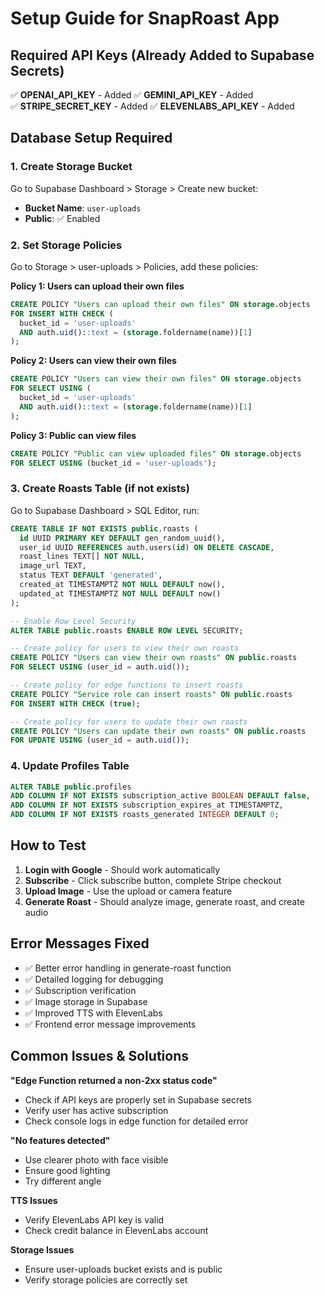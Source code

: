# Setup Guide for SnapRoast App

## Required API Keys (Already Added to Supabase Secrets)
✅ **OPENAI_API_KEY** - Added
✅ **GEMINI_API_KEY** - Added  
✅ **STRIPE_SECRET_KEY** - Added
✅ **ELEVENLABS_API_KEY** - Added

## Database Setup Required

### 1. Create Storage Bucket
Go to Supabase Dashboard > Storage > Create new bucket:
- **Bucket Name**: `user-uploads`
- **Public**: ✅ Enabled

### 2. Set Storage Policies
Go to Storage > user-uploads > Policies, add these policies:

**Policy 1: Users can upload their own files**
```sql
CREATE POLICY "Users can upload their own files" ON storage.objects
FOR INSERT WITH CHECK (
  bucket_id = 'user-uploads' 
  AND auth.uid()::text = (storage.foldername(name))[1]
);
```

**Policy 2: Users can view their own files**  
```sql
CREATE POLICY "Users can view their own files" ON storage.objects
FOR SELECT USING (
  bucket_id = 'user-uploads' 
  AND auth.uid()::text = (storage.foldername(name))[1]
);
```

**Policy 3: Public can view files**
```sql
CREATE POLICY "Public can view uploaded files" ON storage.objects
FOR SELECT USING (bucket_id = 'user-uploads');
```

### 3. Create Roasts Table (if not exists)
Go to Supabase Dashboard > SQL Editor, run:

```sql
CREATE TABLE IF NOT EXISTS public.roasts (
  id UUID PRIMARY KEY DEFAULT gen_random_uuid(),
  user_id UUID REFERENCES auth.users(id) ON DELETE CASCADE,
  roast_lines TEXT[] NOT NULL,
  image_url TEXT,
  status TEXT DEFAULT 'generated',
  created_at TIMESTAMPTZ NOT NULL DEFAULT now(),
  updated_at TIMESTAMPTZ NOT NULL DEFAULT now()
);

-- Enable Row Level Security
ALTER TABLE public.roasts ENABLE ROW LEVEL SECURITY;

-- Create policy for users to view their own roasts
CREATE POLICY "Users can view their own roasts" ON public.roasts
FOR SELECT USING (user_id = auth.uid());

-- Create policy for edge functions to insert roasts  
CREATE POLICY "Service role can insert roasts" ON public.roasts
FOR INSERT WITH CHECK (true);

-- Create policy for users to update their own roasts
CREATE POLICY "Users can update their own roasts" ON public.roasts  
FOR UPDATE USING (user_id = auth.uid());
```

### 4. Update Profiles Table
```sql
ALTER TABLE public.profiles 
ADD COLUMN IF NOT EXISTS subscription_active BOOLEAN DEFAULT false,
ADD COLUMN IF NOT EXISTS subscription_expires_at TIMESTAMPTZ,
ADD COLUMN IF NOT EXISTS roasts_generated INTEGER DEFAULT 0;
```

## How to Test

1. **Login with Google** - Should work automatically
2. **Subscribe** - Click subscribe button, complete Stripe checkout
3. **Upload Image** - Use the upload or camera feature
4. **Generate Roast** - Should analyze image, generate roast, and create audio

## Error Messages Fixed

- ✅ Better error handling in generate-roast function
- ✅ Detailed logging for debugging  
- ✅ Subscription verification
- ✅ Image storage in Supabase
- ✅ Improved TTS with ElevenLabs
- ✅ Frontend error message improvements

## Common Issues & Solutions

**"Edge Function returned a non-2xx status code"**
- Check if API keys are properly set in Supabase secrets
- Verify user has active subscription
- Check console logs in edge function for detailed error

**"No features detected"**  
- Use clearer photo with face visible
- Ensure good lighting
- Try different angle

**TTS Issues**
- Verify ElevenLabs API key is valid
- Check credit balance in ElevenLabs account

**Storage Issues**
- Ensure user-uploads bucket exists and is public
- Verify storage policies are correctly set